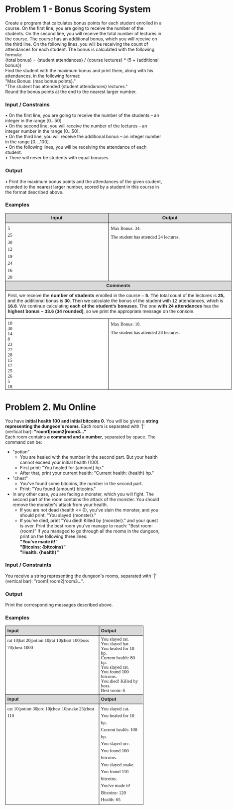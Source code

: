 # Problem 1 - Bonus Scoring System

Create a program that calculates bonus points for each student enrolled in a course. On the first line, you are going to receive the number of the students. On the second line, you will receive the total number of lectures in the course. The course has an additional bonus, which you will receive on the third line. On the following lines, you will be receiving the count of attendances for each student.
The bonus is calculated with the following formula:  
{total bonus} = {student attendances} / {course lectures} * (5 + {additional bonus})  
Find the student with the maximum bonus and print them, along with his attendances, in the following format:  
"Max Bonus: {max bonus points}."  
"The student has attended {student attendances} lectures."  
Round the bonus points at the end to the nearest larger number.

### Input / Constrains

•	On the first line, you are going to receive the number of the students – an integer in the range [0…50]  
•	On the second line, you will receive the number of the lectures – an integer number in the range [0...50].  
•	On the third line, you will receive the additional bonus – an integer number in the range [0….100].  
•	On the following lines, you will be receiving the attendance of each student.  
•	There will never be students with equal bonuses.

### Output

•	Print the maximum bonus points and the attendances of the given student, rounded to the nearest larger number, scored by a student in this course in the format described above.

### Examples  
<table style="width:545.75pt;margin-left:-.25pt;border-collapse:collapse;border:none;">
    <tbody>
        <tr>
            <td style="width: 248.1pt;border: 1pt solid windowtext;background: rgb(217, 217, 217);padding: 0in 5.4pt;height: 22.2pt;vertical-align: top;">
                <p style='margin-top:4.0pt;margin-right:0in;margin-bottom:6.0pt;margin-left:0in;line-height:115%;font-size:15px;font-family:"Calibri",sans-serif;text-align:center;'><strong>Input</strong></p>
            </td>
            <td style="width: 297.65pt;border-top: 1pt solid windowtext;border-right: 1pt solid windowtext;border-bottom: 1pt solid windowtext;border-image: initial;border-left: none;background: rgb(217, 217, 217);padding: 0in 5.4pt;height: 22.2pt;vertical-align: top;">
                <p style='margin-top:4.0pt;margin-right:0in;margin-bottom:6.0pt;margin-left:0in;line-height:115%;font-size:15px;font-family:"Calibri",sans-serif;text-align:center;'><strong>Output</strong></p>
            </td>
        </tr>
        <tr>
            <td style="width: 248.1pt;border-right: 1pt solid windowtext;border-bottom: 1pt solid windowtext;border-left: 1pt solid windowtext;border-image: initial;border-top: none;padding: 0in 5.4pt;height: 117pt;vertical-align: top;">
                <p style='margin-top:4.0pt;margin-right:0in;margin-bottom:.0001pt;margin-left:0in;line-height:150%;font-size:15px;font-family:"Calibri",sans-serif;text-align:  justify;'><span style="font-family:Consolas;">5<br>25<br>30<br>12<br>19<br>24<br>16<br>20</span></p>
            </td>
            <td style="width: 297.65pt;border-top: none;border-left: none;border-bottom: 1pt solid windowtext;border-right: 1pt solid windowtext;padding: 0in 5.4pt;height: 117pt;vertical-align: top;">
                <p style='margin-top:4.0pt;margin-right:0in;margin-bottom:.0001pt;margin-left:0in;line-height:150%;font-size:15px;font-family:"Calibri",sans-serif;text-align:  justify;'><span style="font-family:Consolas;">Max Bonus: 34.</span></p>
                <p style='margin-top:4.0pt;margin-right:0in;margin-bottom:.0001pt;margin-left:0in;line-height:150%;font-size:15px;font-family:"Calibri",sans-serif;text-align:  justify;'><span style="font-family:Consolas;">The student has attended 24 lectures.</span></p>
            </td>
        </tr>
        <tr>
            <td colspan="2" style="width: 545.75pt;border-right: 1pt solid windowtext;border-bottom: 1pt solid windowtext;border-left: 1pt solid windowtext;border-image: initial;border-top: none;background: rgb(217, 217, 217);padding: 0in 5.4pt;height: 17.4pt;vertical-align: top;">
                <p style='margin-top:4.0pt;margin-right:0in;margin-bottom:6.0pt;margin-left:0in;line-height:115%;font-size:15px;font-family:"Calibri",sans-serif;text-align:center;'><strong><span style="line-height:115%;">Comments</span></strong></p>
            </td>
        </tr>
        <tr>
            <td colspan="2" style="width: 545.75pt;border-right: 1pt solid windowtext;border-bottom: 1pt solid windowtext;border-left: 1pt solid windowtext;border-image: initial;border-top: none;padding: 0in 5.4pt;height: 67.45pt;vertical-align: top;">
                <p style='margin-top:4.0pt;margin-right:0in;margin-bottom:6.0pt;margin-left:0in;line-height:115%;font-size:15px;font-family:"Calibri",sans-serif;'>First, we receive the <strong>number of students</strong> enrolled in the course &ndash; <strong>5</strong>. The total count of the lectures is <strong>25,</strong> and the additional bonus is <strong>30</strong>. Then we calculate the bonus of the student with 12 attendances, which is <strong>16.8</strong>. We continue calculating <strong>each of the student&apos;s bonuses</strong>. The one <strong>with 24 attendances</strong> has the <strong>highest bonus &ndash; 33.6 (34 rounded)</strong>, so we print the appropriate message on the console.</p>
            </td>
        </tr>
        <tr>
            <td style="width: 248.1pt;border-right: 1pt solid windowtext;border-bottom: 1pt solid windowtext;border-left: 1pt solid windowtext;border-image: initial;border-top: none;padding: 0in 5.4pt;height: 117pt;vertical-align: top;">
                <p style='margin-top:4.0pt;margin-right:0in;margin-bottom:.0001pt;margin-left:0in;line-height:  normal;font-size:15px;font-family:"Calibri",sans-serif;background:white;'><span style="font-family:Consolas;">10<br>30<br>14<br>8<br>23<br>27<br>28<br>15<br>17<br>25<br>26<br>5<br>18</span></p>
            </td>
            <td style="width: 297.65pt;border-top: none;border-left: none;border-bottom: 1pt solid windowtext;border-right: 1pt solid windowtext;padding: 0in 5.4pt;height: 117pt;vertical-align: top;">
                <p style='margin-top:4.0pt;margin-right:0in;margin-bottom:.0001pt;margin-left:0in;line-height:150%;font-size:15px;font-family:"Calibri",sans-serif;text-align:  justify;'><span style="font-family:Consolas;">Max Bonus:&nbsp;</span><span style="line-height:150%;font-family:Consolas;">18.</span></p>
                <p style='margin-top:4.0pt;margin-right:0in;margin-bottom:.0001pt;margin-left:0in;line-height:150%;font-size:15px;font-family:"Calibri",sans-serif;text-align:  justify;'><span style="line-height:  150%;font-family:Consolas;">The student has attended 28 lectures.</span></p>
            </td>
        </tr>
    </tbody>
</table>

# Problem 2. Mu Online

You have **initial health 100 and initial bitcoins 0**. You will be given a **string representing the dungeon's rooms**. Each room is separated with '|' (vertical bar): **"room1|room2|room3…"**  
Each room contains **a command and a number**, separated by space. The command can be:  
*	"potion"
    *	You are healed with the number in the second part. But your health cannot exceed your initial health (100).
    *	First print: "You healed for {amount} hp."
    *	After that, print your current health: "Current health: {health} hp."
*	"chest"
    *	You've found some bitcoins, the number in the second part.
    *	Print: "You found {amount} bitcoins."
*	In any other case, you are facing a monster, which you will fight. The second part of the room contains the attack of the monster. You should remove the monster's attack from your health. 
    *	If you are not dead (health <= 0), you've slain the monster, and you should print: "You slayed {monster}."
    *	If you've died, print "You died! Killed by {monster}." and your quest is over. Print the best room you've manage to reach: "Best room: {room}"
If you managed to go through all the rooms in the dungeon, print on the following three lines:  
**"You've made it!"**  
**"Bitcoins: {bitcoins}"**  
**"Health: {health}"**  
### Input / Constraints
You receive a string representing the dungeon's rooms, separated with '|' (vertical bar): "room1|room2|room3…".
### Output
Print the corresponding messages described above.
### Examples
<table style="width: 88%; border-collapse: collapse; border: none; margin-right: calc(12%);">
    <tbody>
        <tr>
            <td style="width: 67.9139%; border: 1pt solid windowtext; background: rgb(217, 217, 217); padding: 2.85pt 4.25pt; vertical-align: top;">
                <p style='margin-top:4.0pt;margin-right:0in;margin-bottom:.0001pt;margin-left:0in;line-height:150%;font-size:15px;font-family:"Calibri",sans-serif;margin:0in;'><strong>Input</strong></p>
            </td>
            <td style="width: 31.9536%; border-top: 1pt solid windowtext; border-right: 1pt solid windowtext; border-bottom: 1pt solid windowtext; border-image: initial; border-left: none; background: rgb(217, 217, 217); padding: 2.85pt 4.25pt; vertical-align: top;">
                <p style='margin-top:4.0pt;margin-right:0in;margin-bottom:.0001pt;margin-left:0in;line-height:150%;font-size:15px;font-family:"Calibri",sans-serif;margin:0in;'><strong>Output</strong></p>
            </td>
        </tr>
        <tr>
            <td style="width: 67.9139%; border-right: 1pt solid windowtext; border-bottom: 1pt solid windowtext; border-left: 1pt solid windowtext; border-image: initial; border-top: none; padding: 2.85pt 4.25pt; height: 20.3pt; vertical-align: top;">
                <p style='margin-top:4.0pt;margin-right:0in;margin-bottom:.0001pt;margin-left:0in;line-height:150%;font-size:15px;font-family:"Calibri",sans-serif;margin:0in;'><span style="font-family:Consolas;">rat 10|bat 20|potion 10|rat 10|chest 100|boss 70|chest 1000</span></p>
            </td>
            <td style="width: 31.9536%; border-top: none; border-left: none; border-bottom: 1pt solid windowtext; border-right: 1pt solid windowtext; padding: 2.85pt 4.25pt; height: 20.3pt; vertical-align: top;">
                <p style="line-height: 1; font-size: 15px; font-family: Calibri, sans-serif; margin: 0in;"><span style="font-family: Consolas; line-height: 1;">You slayed rat.<br>You slayed bat.<br>You healed for 10 hp.<br>Current health:&nbsp;80 hp.<br>You slayed rat.<br>You found 100 bitcoins.<br>You died! Killed by boss.<br>Best room: 6</span></p>
            </td>
        </tr>
        <tr>
            <td style="width: 67.9139%; border-right: 1pt solid windowtext; border-bottom: 1pt solid windowtext; border-left: 1pt solid windowtext; border-image: initial; border-top: none; background: rgb(217, 217, 217); padding: 2.85pt 4.25pt; vertical-align: top;">
                <p style='margin-top:4.0pt;margin-right:0in;margin-bottom:.0001pt;margin-left:0in;line-height:150%;font-size:15px;font-family:"Calibri",sans-serif;margin:0in;'><strong>Input</strong></p>
            </td>
            <td style="width: 31.9536%; border-top: none; border-left: none; border-bottom: 1pt solid windowtext; border-right: 1pt solid windowtext; background: rgb(217, 217, 217); padding: 2.85pt 4.25pt; vertical-align: top;">
                <p style='margin-top:4.0pt;margin-right:0in;margin-bottom:.0001pt;margin-left:0in;line-height:150%;font-size:15px;font-family:"Calibri",sans-serif;margin:0in;'><strong>Output</strong></p>
            </td>
        </tr>
        <tr>
            <td style="width: 67.9139%; border-right: 1pt solid windowtext; border-bottom: 1pt solid windowtext; border-left: 1pt solid windowtext; border-image: initial; border-top: none; padding: 2.85pt 4.25pt; height: 20.3pt; vertical-align: top;">
                <p style='margin-top:4.0pt;margin-right:0in;margin-bottom:.0001pt;margin-left:0in;line-height:150%;font-size:15px;font-family:"Calibri",sans-serif;margin:0in;'><span style="font-family:Consolas;">cat 10|potion&nbsp;</span><span style="font-family:  Consolas;">30</span><span style="font-family:Consolas;">|orc&nbsp;10|chest 10|</span><span style="font-family:  Consolas;">snake</span><span style="font-family:Consolas;">&nbsp;25|chest 110</span></p>
            </td>
            <td style="width: 31.9536%; border-top: none; border-left: none; border-bottom: 1pt solid windowtext; border-right: 1pt solid windowtext; padding: 2.85pt 4.25pt; height: 20.3pt; vertical-align: top;">
                <p style='margin-top:4.0pt;margin-right:0in;margin-bottom:.0001pt;margin-left:0in;line-height:150%;font-size:15px;font-family:"Calibri",sans-serif;margin:0in;'><span style="font-family:Consolas;">You slayed cat.<br>You healed for 10 hp.<br>Current health: 100 hp.<br>You slayed orc.<br>You found 100 bitcoins.<br>You slayed snake.<br>You found 110 bitcoins.<br>You&apos;ve made it!<br>Bitcoins: 120<br>Health: 65</span></p>
            </td>
        </tr>
    </tbody>
</table>
